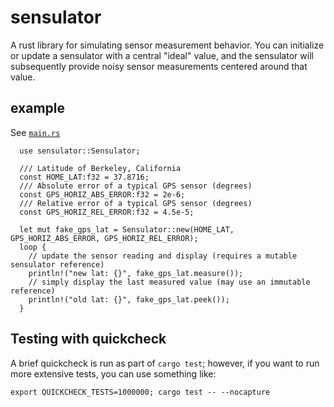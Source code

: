 # sensulator

A rust library for simulating sensor measurement behavior.
You can initialize or update a sensulator with a central
"ideal" value, and the sensulator will subsequently provide
noisy sensor measurements centered around that value.

## example

See [`main.rs`](src/main.rs)

```
  use sensulator::Sensulator;
  
  /// Latitude of Berkeley, California
  const HOME_LAT:f32 = 37.8716;
  /// Absolute error of a typical GPS sensor (degrees)
  const GPS_HORIZ_ABS_ERROR:f32 = 2e-6;
  /// Relative error of a typical GPS sensor (degrees)
  const GPS_HORIZ_REL_ERROR:f32 = 4.5e-5;
  
  let mut fake_gps_lat = Sensulator::new(HOME_LAT, GPS_HORIZ_ABS_ERROR, GPS_HORIZ_REL_ERROR);
  loop {
    // update the sensor reading and display (requires a mutable sensulator reference)
    println!("new lat: {}", fake_gps_lat.measure());
    // simply display the last measured value (may use an immutable reference)
    println!("old lat: {}", fake_gps_lat.peek());
  }
```


## Testing with quickcheck

A brief quickcheck is run as part of `cargo test`; however, if you want to run more
extensive tests, you can use something like:

```
export QUICKCHECK_TESTS=1000000; cargo test -- --nocapture
```


